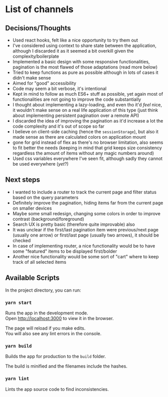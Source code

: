 # List of channels

## Decisions/Thoughts
- Used react hooks, felt like a nice opportunity to try them out
- I've considered using context to share state between the application, although I discarded it as it seemed a bit overkill given the complexity/boilerplate
- Implemented a basic design with some responsive functionalities, pagination is the most flawed of those adaptations (read more below)
- Tried to keep functions as pure as possible although in lots of cases it didn't make sense
- Aimed for "good" accessibility
- Code may seem a bit verbose, it's intentional
- Kept in mind to follow as much ES6+ stuff as possible, yet again most of functionalities are not going to improve the code substantially
- I thought about implementing a lazy-loading, and even tho it'd _feel_ nice, it wouldn't make sense on a real life application of this type (just think about implementing persistent pagination over a remote API)
- I discarded the idea of improving the pagination as it'd increase a lot the code complexity and it's out of scope so far
- I believe on client-side caching (hence the `sessionStorage`), but also it made sense as there are calculated colors on application mount
- gone for grid instead of flex as there's no browser limitation, also seems to fit better the needs (keeping in mind that grid keeps size consistency regardless the amount of items without any magic numbers around)
- Used css variables everywhere I've seen fit, although sadly they cannot be used everywhere (_yet_?)

## Next steps
- I wanted to include a router to track the current page and filter status based on the query parameters
- Definitely improve the pagination, hiding items far from the current page on smaller devices
- Maybe some small redesign, changing some colors in order to improve contrast (background/foreground)
- Search UX is pretty basic (therefore quite improvable) also
- It was unclear if the first/last pagination item were previous/next page (usually one arrow) or first/last page (usually two arrows), it should be checked
- In case of implementing router, a nice functionality would be to have some "featured" items to be displayed first/bolder
- Another nice functionality would be some sort of "cart" where to keep track of all selected items

## Available Scripts

In the project directory, you can run:

### `yarn start`

Runs the app in the development mode.<br />
Open [http://localhost:3000](http://localhost:3000) to view it in the browser.

The page will reload if you make edits.<br />
You will also see any lint errors in the console.

### `yarn build`

Builds the app for production to the `build` folder.<br />

The build is minified and the filenames include the hashes.

### `yarn lint`

Lints the app source code to find inconsistencies.
